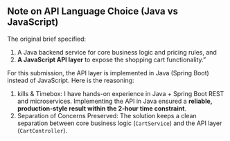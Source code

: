 ## Note on API Language Choice (Java vs JavaScript)

The original brief specified:

1) A Java backend service for core business logic and pricing rules, and 
2) **A JavaScript API layer** to expose the shopping cart functionality.”

For this submission, the API layer is implemented in Java (Spring Boot) instead of JavaScript. Here is the reasoning:

1. kills & Timebox: I have hands-on experience in Java + Spring Boot REST and microservices. Implementing the API in Java ensured a **reliable, production-style result within the 2‑hour time constraint**.
2. Separation of Concerns Preserved: The solution keeps a clean separation between core business logic (`CartService`) and the API layer (`CartController`). 